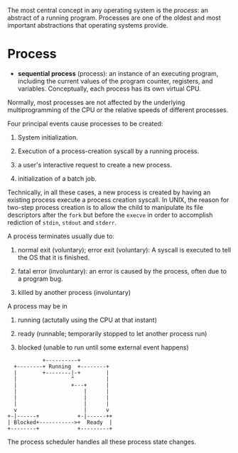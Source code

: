 The most central concept in any operating system is the _process_: an abstract of a running program. Processes are one of the oldest and most important abstractions that operating systems provide.

# Process

- **sequential process** (process): an instance of an executing program, including the current values of the program counter, registers, and variables. Conceptually, each process has its own virtual CPU.

Normally, most processes are not affected by the underlying multiprogramming of the CPU or the relative speeds of different processes.

Four principal events cause processes to be created:

1. System initialization.

2. Execution of a process-creation syscall by a running process.

3. a user's interactive request to create a new process.

4. initialization of a batch job.

Technically, in all these cases, a new process is created by having an existing process execute a process creation syscall. In UNIX, the reason for two-step process creation is to allow the child to manipulate its file descriptors after the `fork` but before the `execve` in order to accomplish rediction of `stdin`, `stdout` and `stderr`.

A process terminates usually due to:

1. normal exit (voluntary); error exit (voluntary): A syscall is executed to tell the OS that it is finished.

3. fatal error (involuntary): an error is caused by the process, often due to a program bug.

4. killed by another process (involuntary)

A process may be in

1. running (actutally using the CPU at that instant)

2. ready (runnable; temporarily stopped to let another process run)

3. blocked (unable to run until some external event happens)

```
           +----------+
  +--------+ Running  +--------+
  |        +--------|-+        |
  |                 ^          |
  |                 +---+      |
  |                     |      |
  |                     |      |
  |                     |      |
  v                     |      v
+-|------+            +-|------++
| Blocked+----------->+  Ready  |
+--------+            +---------+
```

The process scheduler handles all these process state changes.
